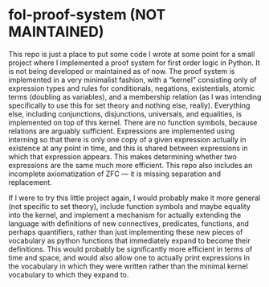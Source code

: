 # fol-proof-system (NOT MAINTAINED)
This repo is just a place to put some code I wrote at some point for a small project where I implemented a proof system for first order logic in Python.  It is not being developed or maintained as of now.  The proof system is implemented in a very minimalist fashion, with a “kernel” consisting only of expression types and rules for conditionals, negations, existentials, atomic terms (doubling as variables), and a membership relation (as I was intending specifically to use this for set theory and nothing else, really).  Everything else, including conjunctions, disjunctions, universals, and equalities, is implemented on top of this kernel.  There are no function symbols, because relations are arguably sufficient.  Expressions are implemented using interning so that there is only one copy of a given expression actually in existence at any point in time, and this is shared between expressions in which that expression appears.  This makes determining whether two expressions are the same much more efficient.  This repo also includes an incomplete axiomatization of ZFC — it is missing separation and replacement.

If I were to try this little project again, I would probably make it more general (not specific to set theory), include function symbols and maybe equality into the kernel, and implement a mechanism for actually extending the language with definitions of new connectives, predicates, functions, and perhaps quantifiers, rather than just implementing these new pieces of vocabulary as python functions that immediately expand to become their definitions.  This would probably be significantly more efficient in terms of time and space, and would also allow one to actually print expressions in the vocabulary in which they were written rather than the minimal kernel vocabulary to which they expand to.
